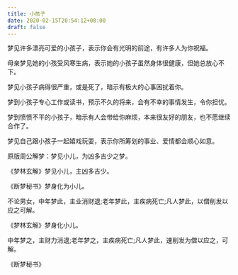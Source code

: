 ```yaml
---
title: 小孩子
date: 2020-02-15T20:54:12+08:00
draft: false
---
```


梦见许多漂亮可爱的小孩子，表示你会有光明的前途，有许多人为你祝福。

母亲梦见她的小孩受风寒生病，表示她的小孩子虽然身体很健康，但她总放心不下。

梦见小孩子病得很严重，或是死了，暗示有极大的心事困扰着你。

梦到小孩子专心工作或读书，预示不久的将来，会有不幸的事情发生，令你担忧。

梦到愤愤不平的小孩子，暗示有人会带给你麻烦，本来很友好的朋友，也不愿继续合作了。

梦见自己跟小孩子一起嬉戏玩耍，表示你所筹划的事业、爱情都会顺心如意。

原版周公解梦：梦见小儿，为凶多吉少之梦。

《梦林玄解》梦见小儿，主凶多吉少。

《断梦秘书》梦身化为小儿。

不论男女，中年梦此，主业消财退;老年梦此，主疾病死亡;凡人梦此，以僧削发以应之可解。

《梦林玄解》梦身化小儿。

中年梦之，主财力消退;老年梦之，主疾病死亡;凡人梦此，速削发为僧以应之，可解。

《断梦秘书》